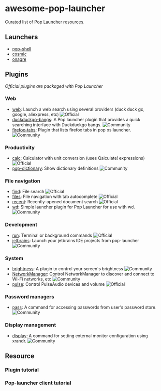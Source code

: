 # awesome-pop-launcher

Curated list of [Pop Launcher](https://github.com/pop-os/launcher) resources.

## Launchers

- [pop-shell](https://github.com/pop-os/shell/)
- [cosmic](https://github.com/pop-os/cosmic-launcher)
- [onagre](https://github.com/oknozor/onagre)

## Plugins

*Official plugins are packaged with Pop Launcher*

### Web

- [web](https://github.com/pop-os/launcher/blob/master/plugins/src/web): Launch a web search using several providers (duck duck go, google, aliexpress, etc) ![Official](https://img.shields.io/badge/-Official-blue)
- [duckduckgo-bangs](https://github.com/foo-dogsquared/pop-launcher-plugin-duckduckgo-bangs): A Pop launcher plugin that provides a quick searching interface with Duckduckgo bangs. ![Community](https://img.shields.io/badge/-Community-red)
- [firefox-tabs](https://github.com/rcastill/pop-launcher-firefox-tabs): Plugin that lists firefox tabs in pop os launcher. ![Community](https://img.shields.io/badge/-Community-red)

### Productivity

- [calc](https://github.com/pop-os/launcher/blob/master/plugins/src/calc): Calculator with unit conversion (uses Qalculate! expressions) ![Official](https://img.shields.io/badge/-Official-blue)
- [pop-dictionary](https://github.com/canadaduane/pop-dictionary/tree/main/launcher-plugin-define): Show dictionary definitions ![Community](https://img.shields.io/badge/-Community-red)


### File navigation

- [find](https://github.com/pop-os/launcher/blob/master/plugins/src/find): File search ![Official](https://img.shields.io/badge/-Official-blue)
- [files](https://github.com/pop-os/launcher/blob/master/plugins/src/files): File navigation with tab autocomplete ![Official](https://img.shields.io/badge/-Official-blue)
- [recent](https://github.com/pop-os/launcher/blob/master/plugins/src/recent): Recently-opened document search ![Official](https://img.shields.io/badge/-Official-blue)
- [wd](https://github.com/erauer/wd-launcher): Simple launcher plugin for Pop Launcher for use with wd. ![Community](https://img.shields.io/badge/-Community-red)

### Development

- [run](https://github.com/pop-os/launcher/blob/master/plugins/src/terminal): Terminal or background commands ![Official](https://img.shields.io/badge/-Official-blue)
- [jetbrains](https://github.com/oknozor/pop-launcher-jetbrains-plugin): Launch your jetbrains IDE projects from pop-launcher ![Community](https://img.shields.io/badge/-Community-red)

### System

- [brightness](https://github.com/lucas-dclrcq/pop-launcher-brightness-plugin): A plugin to control your screen's brightness ![Community](https://img.shields.io/badge/-Community-red)
- [NetworkManager](https://gitlab.com/jokeyrhyme/pop-launcher-plugin-networkmanager-rs): Control NetworkManager to discover and connect to Wi-Fi networks, etc ![Community](https://img.shields.io/badge/-Community-red)
- [pulse](https://github.com/pop-os/launcher/blob/master/plugins/src/pulse): Control PulseAudio devices and volume ![Official](https://img.shields.io/badge/-Official-blue)

### Password managers

- [pass](https://github.com/pbui/pop-launcher-scripts): A command for accessing passwords from user's password store. ![Community](https://img.shields.io/badge/-Community-red)

### Display management

- [display](https://github.com/pbui/pop-launcher-scripts): A command for setting external monitor configuration using xrandr. ![Community](https://img.shields.io/badge/-Community-red)

## Resource

### Plugin tutorial

### Pop-launcher client tutorial
